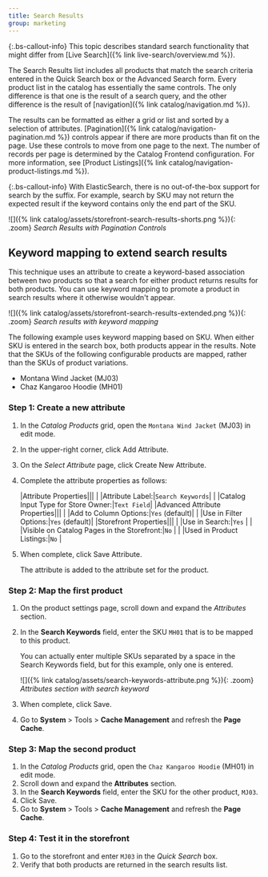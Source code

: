 ```yaml
---
title: Search Results
group: marketing
---
```


{:.bs-callout-info}
This topic describes standard search functionality that might differ from [Live Search]({% link live-search/overview.md %}).

The Search Results list includes all products that match the search criteria entered in the Quick Search box or the Advanced Search form. Every product list in the catalog has essentially the same controls. The only difference is that one is the result of a search query, and the other difference is the result of [navigation]({% link catalog/navigation.md %}).

The results can be formatted as either a grid or list and sorted by a selection of attributes. [Pagination]({% link catalog/navigation-pagination.md %}) controls appear if there are more products than fit on the page. Use these controls to move from one page to the next. The number of records per page is determined by the Catalog Frontend configuration. For more information, see [Product Listings]({% link catalog/navigation-product-listings.md %}).

{:.bs-callout-info}
With ElasticSearch, there is no out-of-the-box support for search by the suffix. For example, search by SKU may not return the expected result if the keyword contains only the end part of the SKU.

![]({% link catalog/assets/storefront-search-results-shorts.png %}){: .zoom}
_Search Results with Pagination Controls_

## Keyword mapping to extend search results

This technique uses an attribute to create a keyword-based association between two products so that a search for either product returns results for both products. You can use keyword mapping to promote a product in search results where it otherwise wouldn't appear.

![]({% link catalog/assets/storefront-search-results-extended.png %}){: .zoom}
_Search results with keyword mapping_

The following example uses keyword mapping based on SKU. When either SKU is entered in the search box, both products appear in the results. Note that the SKUs of the following configurable products are mapped, rather than the SKUs of product variations.

- Montana Wind Jacket (MJ03)
- Chaz Kangaroo Hoodie (MH01)

### Step 1: Create a new attribute

1. In the _Catalog Products_ grid, open the `Montana Wind Jacket` (MJ03) in edit mode.
1. In the upper-right corner, click <scan class="btn">Add Attribute</scan>.
1. On the _Select Attribute_ page, click <scan class="btn">Create New Attribute</scan>.
1. Complete the attribute properties as follows:

    |Attribute Properties|||
    | |Attribute Label:|`Search Keywords`|
    | |Catalog Input Type for Store Owner:|`Text Field`|
    |Advanced Attribute Properties|||
    | |Add to Column Options:|`Yes` (default)|
    | |Use in Filter Options:|`Yes` (default)|
    |Storefront Properties|||
    | |Use in Search:|`Yes` |
    | |Visible on Catalog Pages in the Storefront:|`No` |
    | |Used in Product Listings:|`No` |

1. When complete, click <scan class="btn">Save Attribute</scan>.

    The attribute is added to the attribute set for the product.

### Step 2: Map the first product

1. On the product settings page, scroll down and expand the _Attributes_ section.
1. In the **Search Keywords** field, enter the SKU `MH01` that is to be mapped to this product.

   You can actually enter multiple SKUs separated by a space in the Search Keywords field, but for this example, only one is entered.

   ![]({% link catalog/assets/search-keywords-attribute.png %}){: .zoom}
   _Attributes section with search keyword_

1. When complete, click <scan class="btn">Save</scan>.
1. Go to **System** > Tools > **Cache Management** and refresh the **Page Cache**.

### Step 3: Map the second product

1. In the _Catalog Products_ grid, open the `Chaz Kangaroo Hoodie` (MH01) in edit mode.
1. Scroll down and expand the **Attributes** section.
1. In the **Search Keywords** field, enter the SKU for the other product, `MJ03`.
1. Click <scan class="btn">Save</scan>.
1. Go to **System** > Tools > **Cache Management** and refresh the **Page Cache**.

### Step 4: Test it in the storefront

1. Go to the storefront and enter `MJ03` in the _Quick Search_ box.
1. Verify that both products are returned in the search results list.
